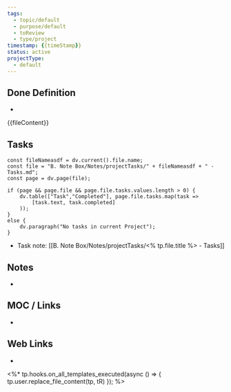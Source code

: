 ```yaml
---
tags:
  - topic/default
  - purpose/default
  - toReview
  - type/project
timestamp: {{timeStamp}}
status: active
projectType:
  - default
---
```

## Done Definition
*
{{fileContent}}

## Tasks
```dataviewjs
const fileNameasdf = dv.current().file.name;
const file = "B. Note Box/Notes/projectTasks/" + fileNameasdf + " - Tasks.md";
const page = dv.page(file);

if (page && page.file && page.file.tasks.values.length > 0) {
	dv.table(["Task","Completed"], page.file.tasks.map(task =>
		[task.text, task.completed]
	));
}
else {
	dv.paragraph("No tasks in current Project");
}
```
* Task note: [[B. Note Box/Notes/projectTasks/<% tp.file.title %> - Tasks]]

## Notes
*

## MOC / Links
*

## Web Links
*
<%*  tp.hooks.on_all_templates_executed(async () => { tp.user.replace_file_content(tp, tR) }); %>